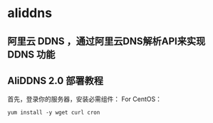 # aliddns
## 阿里云 DDNS ，通过阿里云DNS解析API来实现 DDNS 功能

## AliDDNS 2.0 部署教程

首先，登录你的服务器，安装必需组件：
For CentOS：
```
yum install -y wget curl cron
```
